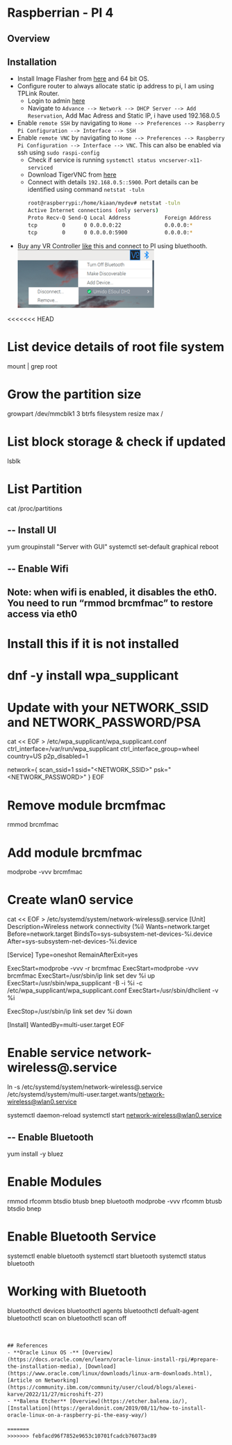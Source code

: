 # Raspberrian - PI 4

## Overview

## Installation
- Install Image Flasher from [here](https://www.raspberrypi.com/software/) and 64 bit OS.
- Configure router to always allocate static ip address to pi, I am using TPLink Router. 
  - Login to admin [here](http://192.168.0.1)
  - Navigate to `Advance --> Network --> DHCP Server --> Add Reservation`, Add Mac Adress and Static IP, i have used 192.168.0.5
- Enable `remote SSH` by navigating to `Home --> Preferences --> Raspberry Pi Configuration --> Interface --> SSH`
- Enable `remote VNC` by navigating to `Home --> Preferences --> Raspberry Pi Configuration --> Interface --> VNC`. This can also be enabled via ssh using `sudo raspi-config`
  - Check if service is running `systemctl status vncserver-x11-serviced`
  - Download TigerVNC from [here](https://www.realvnc.com/en/connect/download/viewer/)
  - Connect with details `192.168.0.5::5900`. Port details can be identified using command `netstat -tuln`
    ```bash
    root@raspberrypi:/home/kiaan/mydev# netstat -tuln
    Active Internet connections (only servers)
    Proto Recv-Q Send-Q Local Address           Foreign Address         State      
    tcp        0      0 0.0.0.0:22              0.0.0.0:*               LISTEN     
    tcp        0      0 0.0.0.0:5900            0.0.0.0:*               LISTEN
    ```
- Buy any VR Controller [like](https://www.flipkart.com/umido-vr-controller/p/itmekhutjeapruqp) this and connect to PI using bluethooth.   
  ![](../01-images/VR_Controller_Connectivity.png)

<<<<<<< HEAD
  # List device details of root file system
  mount | grep root

  # Grow the partition size
  growpart /dev/mmcblk1 3 
  btrfs filesystem resize max /

  # List block storage & check if updated
  lsblk

  # List Partition
  cat /proc/partitions


  ## -- Install UI
  yum groupinstall "Server with GUI"
  systemctl set-default graphical
  reboot

  ## -- Enable Wifi
  ## Note: when wifi is enabled, it disables the eth0. You need to run “rmmod brcmfmac” to restore access via eth0

  # Install this if it is not installed
  # dnf -y install wpa_supplicant

  # Update with your NETWORK_SSID and NETWORK_PASSWORD/PSA
  cat << EOF > /etc/wpa_supplicant/wpa_supplicant.conf
  ctrl_interface=/var/run/wpa_supplicant
  ctrl_interface_group=wheel
  country=US
  p2p_disabled=1

  network={
  scan_ssid=1
  ssid="<NETWORK_SSID>"
  psk="<NETWORK_PASSWORD>"
  }
  EOF

  # Remove module brcmfmac
  rmmod brcmfmac

  # Add module brcmfmac
  modprobe -vvv brcmfmac

  # Create wlan0 service
  cat << EOF > /etc/systemd/system/network-wireless@.service
  [Unit]
  Description=Wireless network connectivity (%i)
  Wants=network.target
  Before=network.target
  BindsTo=sys-subsystem-net-devices-%i.device
  After=sys-subsystem-net-devices-%i.device

  [Service]
  Type=oneshot
  RemainAfterExit=yes

  ExecStart=modprobe -vvv -r brcmfmac
  ExecStart=modprobe -vvv brcmfmac
  ExecStart=/usr/sbin/ip link set dev %i up
  ExecStart=/usr/sbin/wpa_supplicant -B -i %i -c /etc/wpa_supplicant/wpa_supplicant.conf
  ExecStart=/usr/sbin/dhclient -v %i

  ExecStop=/usr/sbin/ip link set dev %i down

  [Install]
  WantedBy=multi-user.target
  EOF

  # Enable service network-wireless@.service
  ln -s /etc/systemd/system/network-wireless@.service /etc/systemd/system/multi-user.target.wants/network-wireless@wlan0.service
  
  systemctl daemon-reload
  systemctl start network-wireless@wlan0.service

  ## -- Enable Bluetooth
  yum install -y bluez
  
  # Enable Modules
  rmmod rfcomm btsdio btusb bnep bluetooth
  modprobe -vvv rfcomm btusb btsdio bnep

  # Enable Bluetooth Service
  systemctl enable bluetooth
  systemctl start bluetooth
  systemctl status bluetooth

  # Working with Bluetooth
  bluetoothctl devices
  bluetoothctl agents
  bluetoothctl defualt-agent
  bluetoothctl scan on
  bluetoothctl scan off
  ```


## References
- **Oracle Linux OS -** [Overview](https://docs.oracle.com/en/learn/oracle-linux-install-rpi/#prepare-the-installation-media), [Download](https://www.oracle.com/linux/downloads/linux-arm-downloads.html), [Article on Networking](https://community.ibm.com/community/user/cloud/blogs/alexei-karve/2022/11/27/microshift-27)
- **Balena Etcher** [Overview](https://etcher.balena.io/), [Installation](https://geraldonit.com/2019/08/11/how-to-install-oracle-linux-on-a-raspberry-pi-the-easy-way/)

=======
>>>>>>> febfacd96f7852e9653c10701fcadcb76073ac89